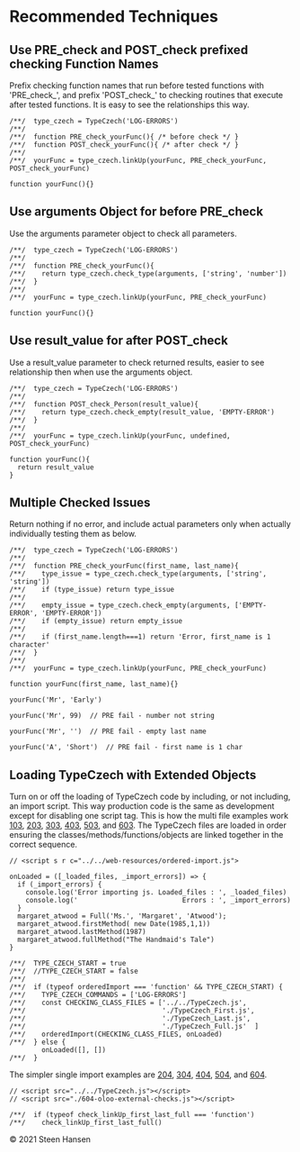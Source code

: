 # Recommended Techniques

## Use PRE_check and POST_check prefixed checking Function Names
Prefix checking function names that run before tested
functions with 'PRE_check_', and prefix 'POST_check_' to checking routines that execute after
tested functions. It is easy to see the relationships this way.

    /**/  type_czech = TypeCzech('LOG-ERRORS')
    /**/
    /**/  function PRE_check_yourFunc(){ /* before check */ }
    /**/  function POST_check_yourFunc(){ /* after check */ }
    /**/
    /**/  yourFunc = type_czech.linkUp(yourFunc, PRE_check_yourFunc, POST_check_yourFunc)

    function yourFunc(){}

## Use arguments Object for before PRE_check 
Use the arguments parameter object to check all parameters.

    /**/  type_czech = TypeCzech('LOG-ERRORS')
    /**/
    /**/  function PRE_check_yourFunc(){
    /**/    return type_czech.check_type(arguments, ['string', 'number'])
    /**/  }
    /**/
    /**/  yourFunc = type_czech.linkUp(yourFunc, PRE_check_yourFunc)

    function yourFunc(){}



## Use result_value for after POST_check 
Use a result_value parameter to check returned results, easier to see relationship then 
when use the arguments object.

    /**/  type_czech = TypeCzech('LOG-ERRORS')
    /**/
    /**/  function POST_check_Person(result_value){
    /**/    return type_czech.check_empty(result_value, 'EMPTY-ERROR')
    /**/  }
    /**/
    /**/  yourFunc = type_czech.linkUp(yourFunc, undefined, POST_check_yourFunc)

    function yourFunc(){
      return result_value
    }


## Multiple Checked Issues
Return nothing if no error, and include actual
parameters only when actually individually testing them as below.

    /**/  type_czech = TypeCzech('LOG-ERRORS')
    /**/
    /**/  function PRE_check_yourFunc(first_name, last_name){
    /**/    type_issue = type_czech.check_type(arguments, ['string', 'string'])
    /**/    if (type_issue) return type_issue
    /**/
    /**/    empty_issue = type_czech.check_empty(arguments, ['EMPTY-ERROR', 'EMPTY-ERROR'])
    /**/    if (empty_issue) return empty_issue
    /**/
    /**/    if (first_name.length===1) return 'Error, first_name is 1 character'
    /**/  }
    /**/
    /**/  yourFunc = type_czech.linkUp(yourFunc, PRE_check_yourFunc)

    function yourFunc(first_name, last_name){}
    
    yourFunc('Mr', 'Early')

    yourFunc('Mr', 99)  // PRE fail - number not string

    yourFunc('Mr', '')  // PRE fail - empty last name
    
    yourFunc('A', 'Short')  // PRE fail - first name is 1 char

## Loading TypeCzech with Extended Objects
Turn on or off the loading of TypeCzech code by including, or not including, an import
script. This way production code is the same as development except for 
disabling one script tag. This is how the multi file examples work [103](../examples-web/103-Extending-Classes-Production/103-Extending-Classes-Production.html),
[203](../examples-web/203-Extending-Closures-Production/203-Extending-Closures-Production.html),
[303](../examples-web/303-Extending-IIFEs-Production/303-Extending-IIFEs-Production.html),
[403](../examples-web/403-Extending-ClassFree-Production/403-Extending-ClassFree-Production.html),
[503](../examples-web/503-Extending-Prototypes-Production/503-Extending-Prototypes-Production.html), and
[603](../examples-web/603-Extending-OLOO-Production/603-Extending-OLOO-Production.html). The TypeCzech files are loaded in order ensuring the classes/methods/functions/objects
are linked together in the correct sequence.

    // <script s r c="../../web-resources/ordered-import.js">

    onLoaded = ([_loaded_files, _import_errors]) => {  
      if (_import_errors) {
        console.log('Error importing js. Loaded_files : ', _loaded_files)
        console.log('                          Errors : ', _import_errors)
      }
      margaret_atwood = Full('Ms.', 'Margaret', 'Atwood');
      margaret_atwood.firstMethod( new Date(1985,1,1))
      margaret_atwood.lastMethod(1987)
      margaret_atwood.fullMethod("The Handmaid's Tale")
    }

    /**/  TYPE_CZECH_START = true
    /**/  //TYPE_CZECH_START = false
    /**/
    /**/  if (typeof orderedImport === 'function' && TYPE_CZECH_START) {
    /**/    TYPE_CZECH_COMMANDS = ['LOG-ERRORS']
    /**/    const CHECKING_CLASS_FILES = ['../../TypeCzech.js',
    /**/                                  './TypeCzech_First.js',
    /**/                                  './TypeCzech_Last.js',
    /**/                                  './TypeCzech_Full.js'  ]
    /**/    orderedImport(CHECKING_CLASS_FILES, onLoaded)
    /**/  } else {
            onLoaded([], [])
    /**/  }

The simpler single import examples are [204](../examples-web/204-Extending-Closures-Single/204-Extending-Closures-Single.html),
[304](../examples-web/304-Extending-IIFEs-Single/304-Extending-IIFEs-Single.html),
[404](../examples-web/404-Extending-ClassFree-Single/404-Extending-ClassFree-Single.html),
[504](../examples-web/504-Extending-Prototypes-Single/504-Extending-Prototypes-Single.html), and
[604](../examples-web/604-Extending-OLOO-Single/604-Extending-OLOO-Single.html).

    // <script src="../../TypeCzech.js"></script>
    // <script src="./604-oloo-external-checks.js"></script>

    /**/  if (typeof check_linkUp_first_last_full === 'function') 
    /**/    check_linkUp_first_last_full()


&copy; 2021 Steen Hansen